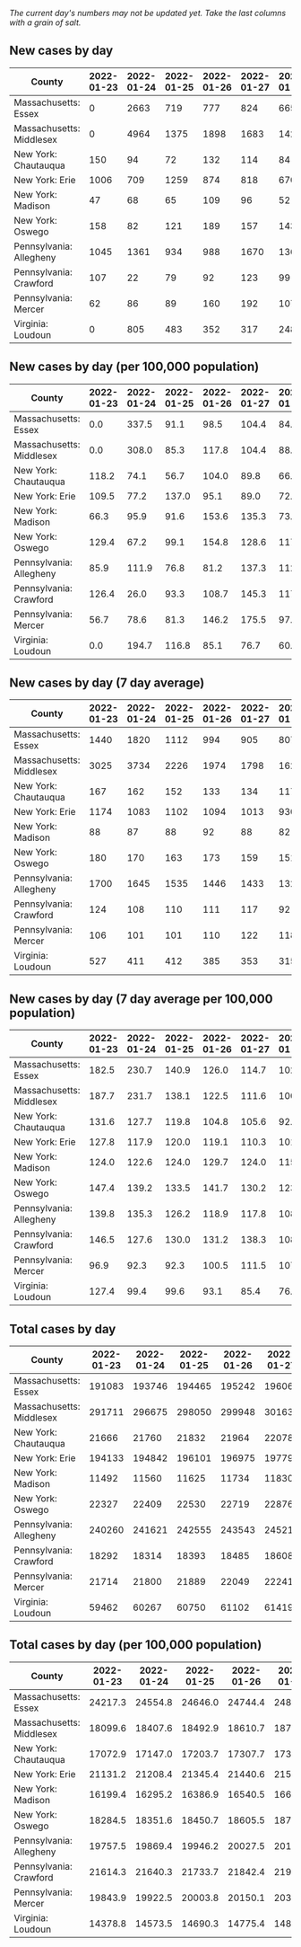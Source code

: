 _The current day's numbers may not be updated yet. Take the last columns with a grain of salt._
## New cases by day

| County | 2022-01-23 | 2022-01-24 | 2022-01-25 | 2022-01-26 | 2022-01-27 | 2022-01-28 | 2022-01-29 |
| --- | --- | --- | --- | --- | --- | --- | --- |
| Massachusetts: Essex | 0 | 2663 | 719 | 777 | 824 | 665 |  |
| Massachusetts: Middlesex | 0 | 4964 | 1375 | 1898 | 1683 | 1423 |  |
| New York: Chautauqua | 150 | 94 | 72 | 132 | 114 | 84 |  |
| New York: Erie | 1006 | 709 | 1259 | 874 | 818 | 670 |  |
| New York: Madison | 47 | 68 | 65 | 109 | 96 | 52 |  |
| New York: Oswego | 158 | 82 | 121 | 189 | 157 | 143 |  |
| Pennsylvania: Allegheny | 1045 | 1361 | 934 | 988 | 1670 | 1362 | 3483 |
| Pennsylvania: Crawford | 107 | 22 | 79 | 92 | 123 | 99 | 72 |
| Pennsylvania: Mercer | 62 | 86 | 89 | 160 | 192 | 107 | 82 |
| Virginia: Loudoun | 0 | 805 | 483 | 352 | 317 | 248 |  |

## New cases by day (per 100,000 population)

| County | 2022-01-23 | 2022-01-24 | 2022-01-25 | 2022-01-26 | 2022-01-27 | 2022-01-28 | 2022-01-29 |
| --- | --- | --- | --- | --- | --- | --- | --- |
| Massachusetts: Essex | 0.0 | 337.5 | 91.1 | 98.5 | 104.4 | 84.3 |  |
| Massachusetts: Middlesex | 0.0 | 308.0 | 85.3 | 117.8 | 104.4 | 88.3 |  |
| New York: Chautauqua | 118.2 | 74.1 | 56.7 | 104.0 | 89.8 | 66.2 |  |
| New York: Erie | 109.5 | 77.2 | 137.0 | 95.1 | 89.0 | 72.9 |  |
| New York: Madison | 66.3 | 95.9 | 91.6 | 153.6 | 135.3 | 73.3 |  |
| New York: Oswego | 129.4 | 67.2 | 99.1 | 154.8 | 128.6 | 117.1 |  |
| Pennsylvania: Allegheny | 85.9 | 111.9 | 76.8 | 81.2 | 137.3 | 112.0 | 286.4 |
| Pennsylvania: Crawford | 126.4 | 26.0 | 93.3 | 108.7 | 145.3 | 117.0 | 85.1 |
| Pennsylvania: Mercer | 56.7 | 78.6 | 81.3 | 146.2 | 175.5 | 97.8 | 74.9 |
| Virginia: Loudoun | 0.0 | 194.7 | 116.8 | 85.1 | 76.7 | 60.0 |  |

## New cases by day (7 day average)

| County | 2022-01-23 | 2022-01-24 | 2022-01-25 | 2022-01-26 | 2022-01-27 | 2022-01-28 | 2022-01-29 |
| --- | --- | --- | --- | --- | --- | --- | --- |
| Massachusetts: Essex | 1440 | 1820 | 1112 | 994 | 905 | 807 |  |
| Massachusetts: Middlesex | 3025 | 3734 | 2226 | 1974 | 1798 | 1620 |  |
| New York: Chautauqua | 167 | 162 | 152 | 133 | 134 | 117 |  |
| New York: Erie | 1174 | 1083 | 1102 | 1094 | 1013 | 930 |  |
| New York: Madison | 88 | 87 | 88 | 92 | 88 | 82 |  |
| New York: Oswego | 180 | 170 | 163 | 173 | 159 | 151 |  |
| Pennsylvania: Allegheny | 1700 | 1645 | 1535 | 1446 | 1433 | 1320 | 1549 |
| Pennsylvania: Crawford | 124 | 108 | 110 | 111 | 117 | 92 | 85 |
| Pennsylvania: Mercer | 106 | 101 | 101 | 110 | 122 | 118 | 111 |
| Virginia: Loudoun | 527 | 411 | 412 | 385 | 353 | 315 |  |

## New cases by day (7 day average per 100,000 population)

| County | 2022-01-23 | 2022-01-24 | 2022-01-25 | 2022-01-26 | 2022-01-27 | 2022-01-28 | 2022-01-29 |
| --- | --- | --- | --- | --- | --- | --- | --- |
| Massachusetts: Essex | 182.5 | 230.7 | 140.9 | 126.0 | 114.7 | 102.3 |  |
| Massachusetts: Middlesex | 187.7 | 231.7 | 138.1 | 122.5 | 111.6 | 100.5 |  |
| New York: Chautauqua | 131.6 | 127.7 | 119.8 | 104.8 | 105.6 | 92.2 |  |
| New York: Erie | 127.8 | 117.9 | 120.0 | 119.1 | 110.3 | 101.2 |  |
| New York: Madison | 124.0 | 122.6 | 124.0 | 129.7 | 124.0 | 115.6 |  |
| New York: Oswego | 147.4 | 139.2 | 133.5 | 141.7 | 130.2 | 123.7 |  |
| Pennsylvania: Allegheny | 139.8 | 135.3 | 126.2 | 118.9 | 117.8 | 108.5 | 127.4 |
| Pennsylvania: Crawford | 146.5 | 127.6 | 130.0 | 131.2 | 138.3 | 108.7 | 100.4 |
| Pennsylvania: Mercer | 96.9 | 92.3 | 92.3 | 100.5 | 111.5 | 107.8 | 101.4 |
| Virginia: Loudoun | 127.4 | 99.4 | 99.6 | 93.1 | 85.4 | 76.2 |  |

## Total cases by day

| County | 2022-01-23 | 2022-01-24 | 2022-01-25 | 2022-01-26 | 2022-01-27 | 2022-01-28 | 2022-01-29 |
| --- | --- | --- | --- | --- | --- | --- | --- |
| Massachusetts: Essex | 191083 | 193746 | 194465 | 195242 | 196066 | 196731 |  |
| Massachusetts: Middlesex | 291711 | 296675 | 298050 | 299948 | 301631 | 303054 |  |
| New York: Chautauqua | 21666 | 21760 | 21832 | 21964 | 22078 | 22162 |  |
| New York: Erie | 194133 | 194842 | 196101 | 196975 | 197793 | 198463 |  |
| New York: Madison | 11492 | 11560 | 11625 | 11734 | 11830 | 11882 |  |
| New York: Oswego | 22327 | 22409 | 22530 | 22719 | 22876 | 23019 |  |
| Pennsylvania: Allegheny | 240260 | 241621 | 242555 | 243543 | 245213 | 246575 | 250058 |
| Pennsylvania: Crawford | 18292 | 18314 | 18393 | 18485 | 18608 | 18707 | 18779 |
| Pennsylvania: Mercer | 21714 | 21800 | 21889 | 22049 | 22241 | 22348 | 22430 |
| Virginia: Loudoun | 59462 | 60267 | 60750 | 61102 | 61419 | 61667 |  |

## Total cases by day (per 100,000 population)

| County | 2022-01-23 | 2022-01-24 | 2022-01-25 | 2022-01-26 | 2022-01-27 | 2022-01-28 | 2022-01-29 |
| --- | --- | --- | --- | --- | --- | --- | --- |
| Massachusetts: Essex | 24217.3 | 24554.8 | 24646.0 | 24744.4 | 24848.9 | 24933.1 |  |
| Massachusetts: Middlesex | 18099.6 | 18407.6 | 18492.9 | 18610.7 | 18715.1 | 18803.4 |  |
| New York: Chautauqua | 17072.9 | 17147.0 | 17203.7 | 17307.7 | 17397.5 | 17463.7 |  |
| New York: Erie | 21131.2 | 21208.4 | 21345.4 | 21440.6 | 21529.6 | 21602.5 |  |
| New York: Madison | 16199.4 | 16295.2 | 16386.9 | 16540.5 | 16675.8 | 16749.1 |  |
| New York: Oswego | 18284.5 | 18351.6 | 18450.7 | 18605.5 | 18734.1 | 18851.2 |  |
| Pennsylvania: Allegheny | 19757.5 | 19869.4 | 19946.2 | 20027.5 | 20164.8 | 20276.8 | 20563.2 |
| Pennsylvania: Crawford | 21614.3 | 21640.3 | 21733.7 | 21842.4 | 21987.7 | 22104.7 | 22189.8 |
| Pennsylvania: Mercer | 19843.9 | 19922.5 | 20003.8 | 20150.1 | 20325.5 | 20423.3 | 20498.2 |
| Virginia: Loudoun | 14378.8 | 14573.5 | 14690.3 | 14775.4 | 14852.0 | 14912.0 |  |
